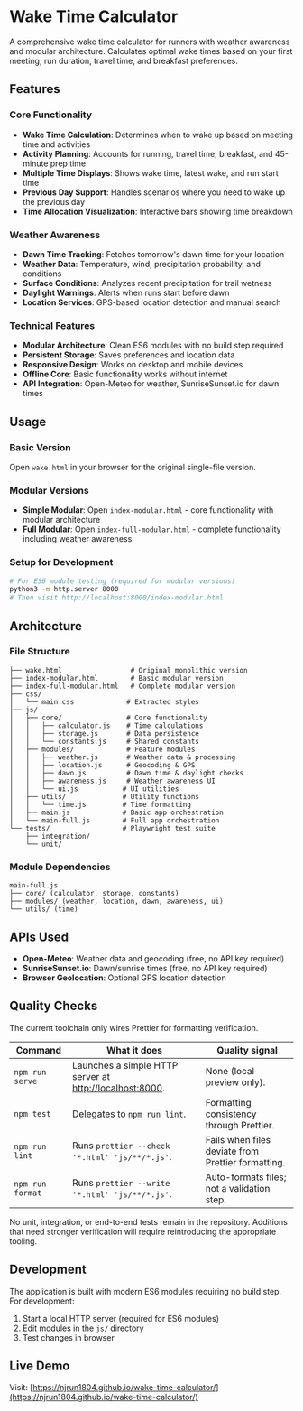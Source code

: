 # Wake Time Calculator

A comprehensive wake time calculator for runners with weather awareness and modular architecture. Calculates optimal wake times based on your first meeting, run duration, travel time, and breakfast preferences.

## Features

### Core Functionality
- **Wake Time Calculation**: Determines when to wake up based on meeting time and activities
- **Activity Planning**: Accounts for running, travel time, breakfast, and 45-minute prep time
- **Multiple Time Displays**: Shows wake time, latest wake, and run start time
- **Previous Day Support**: Handles scenarios where you need to wake up the previous day
- **Time Allocation Visualization**: Interactive bars showing time breakdown

### Weather Awareness
- **Dawn Time Tracking**: Fetches tomorrow's dawn time for your location
- **Weather Data**: Temperature, wind, precipitation probability, and conditions
- **Surface Conditions**: Analyzes recent precipitation for trail wetness
- **Daylight Warnings**: Alerts when runs start before dawn
- **Location Services**: GPS-based location detection and manual search

### Technical Features
- **Modular Architecture**: Clean ES6 modules with no build step required
- **Persistent Storage**: Saves preferences and location data
- **Responsive Design**: Works on desktop and mobile devices
- **Offline Core**: Basic functionality works without internet
- **API Integration**: Open-Meteo for weather, SunriseSunset.io for dawn times

## Usage

### Basic Version
Open `wake.html` in your browser for the original single-file version.

### Modular Versions
- **Simple Modular**: Open `index-modular.html` - core functionality with modular architecture
- **Full Modular**: Open `index-full-modular.html` - complete functionality including weather awareness

### Setup for Development
```bash
# For ES6 module testing (required for modular versions)
python3 -m http.server 8000
# Then visit http://localhost:8000/index-modular.html
```

## Architecture

### File Structure
```
├── wake.html                 # Original monolithic version
├── index-modular.html        # Basic modular version
├── index-full-modular.html   # Complete modular version
├── css/
│   └── main.css             # Extracted styles
├── js/
│   ├── core/                # Core functionality
│   │   ├── calculator.js    # Time calculations
│   │   ├── storage.js       # Data persistence
│   │   └── constants.js     # Shared constants
│   ├── modules/             # Feature modules
│   │   ├── weather.js       # Weather data & processing
│   │   ├── location.js      # Geocoding & GPS
│   │   ├── dawn.js          # Dawn time & daylight checks
│   │   ├── awareness.js     # Weather awareness UI
│   │   └── ui.js           # UI utilities
│   ├── utils/              # Utility functions
│   │   └── time.js         # Time formatting
│   ├── main.js             # Basic app orchestration
│   └── main-full.js        # Full app orchestration
└── tests/                  # Playwright test suite
    ├── integration/
    └── unit/
```

### Module Dependencies
```
main-full.js
├── core/ (calculator, storage, constants)
├── modules/ (weather, location, dawn, awareness, ui)
└── utils/ (time)
```

## APIs Used

- **Open-Meteo**: Weather data and geocoding (free, no API key required)
- **SunriseSunset.io**: Dawn/sunrise times (free, no API key required)
- **Browser Geolocation**: Optional GPS location detection

## Quality Checks

The current toolchain only wires Prettier for formatting verification.

| Command | What it does | Quality signal |
| --- | --- | --- |
| `npm run serve` | Launches a simple HTTP server at <http://localhost:8000>. | None (local preview only). |
| `npm test` | Delegates to `npm run lint`. | Formatting consistency through Prettier. |
| `npm run lint` | Runs `prettier --check '*.html' 'js/**/*.js'`. | Fails when files deviate from Prettier formatting. |
| `npm run format` | Runs `prettier --write '*.html' 'js/**/*.js'`. | Auto-formats files; not a validation step. |

No unit, integration, or end-to-end tests remain in the repository. Additions that need stronger verification will require reintroducing the appropriate tooling.

## Development

The application is built with modern ES6 modules requiring no build step. For development:

1. Start a local HTTP server (required for ES6 modules)
2. Edit modules in the `js/` directory
3. Test changes in browser

## Live Demo

Visit: [https://njrun1804.github.io/wake-time-calculator/](https://njrun1804.github.io/wake-time-calculator/)